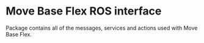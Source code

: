 Move Base Flex ROS interface
============================

Package contains all of the messages, services and actions used with Move Base Flex.
